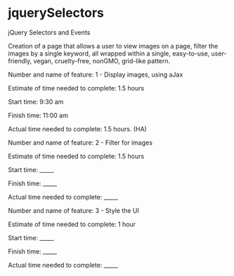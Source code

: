 # jquerySelectors
jQuery Selectors and Events

Creation of a page that allows a user to view images on a page, filter the images by a single keyword, all wrapped within a single, easy-to-use, user-friendly, vegan, cruelty-free, nonGMO, grid-like pattern. 


Number and name of feature: 1 - Display images, using aJax

Estimate of time needed to complete: 1.5 hours

Start time: 9:30 am

Finish time: 11:00 am

Actual time needed to complete: 1.5 hours. (HA)


Number and name of feature: 2 - Filter for images

Estimate of time needed to complete: 1.5 hours

Start time: _____

Finish time: _____

Actual time needed to complete: _____


Number and name of feature: 3 - Style the UI

Estimate of time needed to complete: 1 hour

Start time: _____

Finish time: _____

Actual time needed to complete: _____